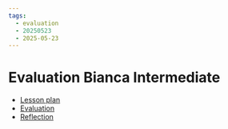 ```yaml
---
tags:
  - evaluation
  - 20250523
  - 2025-05-23
---
```


# Evaluation Bianca Intermediate

- [Lesson plan](../../lesson_plans/20250523/README.md)
- [Evaluation](../../evaluations/20250523/README.md)
- [Reflection](../../reflections/20250523/README.md)

